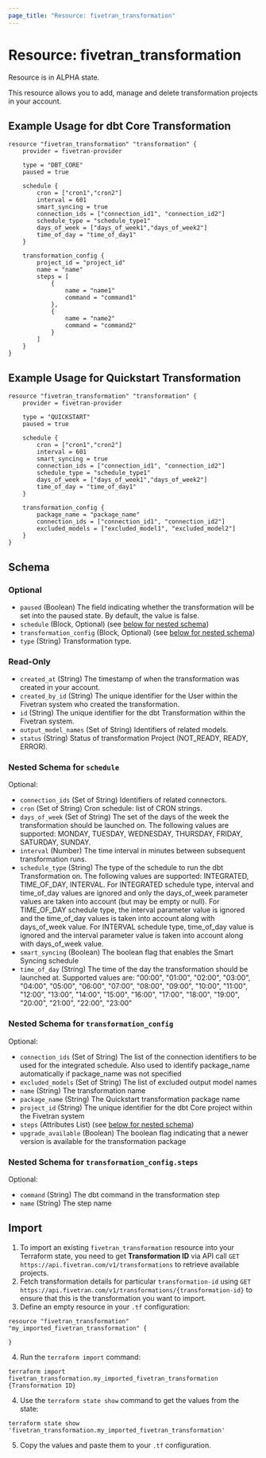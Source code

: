 ```yaml
---
page_title: "Resource: fivetran_transformation"
---
```


# Resource: fivetran_transformation

Resource is in ALPHA state.

This resource allows you to add, manage and delete transformation projects in your account. 

## Example Usage for dbt Core Transformation

```hcl
resource "fivetran_transformation" "transformation" {
    provider = fivetran-provider

    type = "DBT_CORE"
    paused = true

    schedule {
        cron = ["cron1","cron2"]
        interval = 601
        smart_syncing = true
        connection_ids = ["connection_id1", "connection_id2"]
        schedule_type = "schedule_type1"
        days_of_week = ["days_of_week1","days_of_week2"]
        time_of_day = "time_of_day1"
    }

    transformation_config {
        project_id = "project_id"
        name = "name"
        steps = [
            {
                name = "name1"
                command = "command1"
            },
            {
                name = "name2"
                command = "command2"
            }
        ]
    }
}
```

## Example Usage for Quickstart Transformation

```hcl
resource "fivetran_transformation" "transformation" {
    provider = fivetran-provider

    type = "QUICKSTART"
    paused = true

    schedule {
        cron = ["cron1","cron2"]
        interval = 601
        smart_syncing = true
        connection_ids = ["connection_id1", "connection_id2"]
        schedule_type = "schedule_type1"
        days_of_week = ["days_of_week1","days_of_week2"]
        time_of_day = "time_of_day1"
    }

    transformation_config {
        package_name = "package_name"
        connection_ids = ["connection_id1", "connection_id2"]
        excluded_models = ["excluded_model1", "excluded_model2"]
    }
}
```

<!-- schema generated by tfplugindocs -->
## Schema

### Optional

- `paused` (Boolean) The field indicating whether the transformation will be set into the paused state. By default, the value is false.
- `schedule` (Block, Optional) (see [below for nested schema](#nestedblock--schedule))
- `transformation_config` (Block, Optional) (see [below for nested schema](#nestedblock--transformation_config))
- `type` (String) Transformation type.

### Read-Only

- `created_at` (String) The timestamp of when the transformation was created in your account.
- `created_by_id` (String) The unique identifier for the User within the Fivetran system who created the transformation.
- `id` (String) The unique identifier for the dbt Transformation within the Fivetran system.
- `output_model_names` (Set of String) Identifiers of related models.
- `status` (String) Status of transformation Project (NOT_READY, READY, ERROR).

<a id="nestedblock--schedule"></a>
### Nested Schema for `schedule`

Optional:

- `connection_ids` (Set of String) Identifiers of related connectors.
- `cron` (Set of String) Cron schedule: list of CRON strings.
- `days_of_week` (Set of String) The set of the days of the week the transformation should be launched on. The following values are supported: MONDAY, TUESDAY, WEDNESDAY, THURSDAY, FRIDAY, SATURDAY, SUNDAY.
- `interval` (Number) The time interval in minutes between subsequent transformation runs.
- `schedule_type` (String) The type of the schedule to run the dbt Transformation on. The following values are supported: INTEGRATED, TIME_OF_DAY, INTERVAL. For INTEGRATED schedule type, interval and time_of_day values are ignored and only the days_of_week parameter values are taken into account (but may be empty or null). For TIME_OF_DAY schedule type, the interval parameter value is ignored and the time_of_day values is taken into account along with days_of_week value. For INTERVAL schedule type, time_of_day value is ignored and the interval parameter value is taken into account along with days_of_week value.
- `smart_syncing` (Boolean) The boolean flag that enables the Smart Syncing schedule
- `time_of_day` (String) The time of the day the transformation should be launched at. Supported values are: "00:00", "01:00", "02:00", "03:00", "04:00", "05:00", "06:00", "07:00", "08:00", "09:00", "10:00", "11:00", "12:00", "13:00", "14:00", "15:00", "16:00", "17:00", "18:00", "19:00", "20:00", "21:00", "22:00", "23:00"


<a id="nestedblock--transformation_config"></a>
### Nested Schema for `transformation_config`

Optional:

- `connection_ids` (Set of String) The list of the connection identifiers to be used for the integrated schedule. Also used to identify package_name automatically if package_name was not specified
- `excluded_models` (Set of String) The list of excluded output model names
- `name` (String) The transformation name
- `package_name` (String) The Quickstart transformation package name
- `project_id` (String) The unique identifier for the dbt Core project within the Fivetran system
- `steps` (Attributes List) (see [below for nested schema](#nestedatt--transformation_config--steps))
- `upgrade_available` (Boolean) The boolean flag indicating that a newer version is available for the transformation package

<a id="nestedatt--transformation_config--steps"></a>
### Nested Schema for `transformation_config.steps`

Optional:

- `command` (String) The dbt command in the transformation step
- `name` (String) The step name

## Import

1. To import an existing `fivetran_transformation` resource into your Terraform state, you need to get **Transformation ID** via API call `GET https://api.fivetran.com/v1/transformations` to retrieve available projects.
2. Fetch transformation details for particular `transformation-id` using `GET https://api.fivetran.com/v1/transformations/{transformation-id}` to ensure that this is the transformation you want to import.
3. Define an empty resource in your `.tf` configuration:

```hcl
resource "fivetran_transformation" "my_imported_fivetran_transformation" {

}
```

4. Run the `terraform import` command:

```
terraform import fivetran_transformation.my_imported_fivetran_transformation {Transformation ID}
```

4. Use the `terraform state show` command to get the values from the state:

```
terraform state show 'fivetran_transformation.my_imported_fivetran_transformation'
```

5. Copy the values and paste them to your `.tf` configuration.

